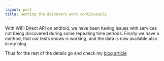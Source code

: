 ```yaml
---
layout: post
title: Getting the discovery work continuously
---
```

With WiFi Direct API on android, we have been having issues with services not being discovered during some repeating time periods. Finally we have a method, that our tests shows is working, and the data is now available also in my blog.

Thus for the rest of the details go and check my [blog article](http://www.drjukka.com/blog/wordpress/?p=109)
